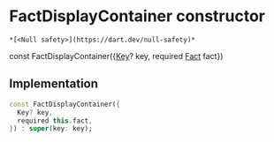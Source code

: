 


# FactDisplayContainer constructor




    *[<Null safety>](https://dart.dev/null-safety)*


const
FactDisplayContainer({[Key](https://api.flutter.dev/flutter/foundation/Key-class.html)? key, required [Fact](../../models_fact/Fact-class.md) fact})





## Implementation

```dart
const FactDisplayContainer({
  Key? key,
  required this.fact,
}) : super(key: key);
```







